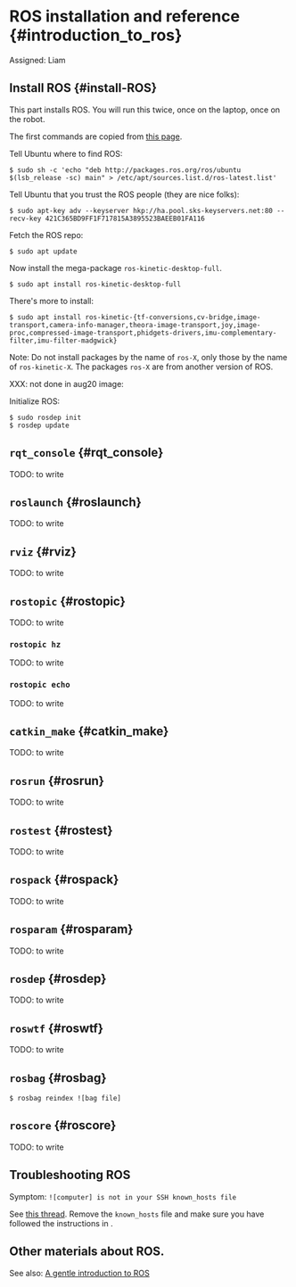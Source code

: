 # ROS installation and reference {#introduction_to_ros}

Assigned: Liam


## Install ROS {#install-ROS}

This part installs ROS. You will run this twice, once on the laptop, once on the robot.

The first commands are copied from [this page][ros-ubuntu].

[ros-ubuntu]: http://wiki.ros.org/kinetic/Installation/Ubuntu

Tell Ubuntu where to find ROS:

    $ sudo sh -c 'echo "deb http://packages.ros.org/ros/ubuntu $(lsb_release -sc) main" > /etc/apt/sources.list.d/ros-latest.list'

Tell Ubuntu that you trust the ROS people (they are nice folks):

    $ sudo apt-key adv --keyserver hkp://ha.pool.sks-keyservers.net:80 --recv-key 421C365BD9FF1F717815A3895523BAEEB01FA116

Fetch the ROS repo:

    $ sudo apt update

Now install the mega-package `ros-kinetic-desktop-full`.

    $ sudo apt install ros-kinetic-desktop-full

There's more to install:

    $ sudo apt install ros-kinetic-{tf-conversions,cv-bridge,image-transport,camera-info-manager,theora-image-transport,joy,image-proc,compressed-image-transport,phidgets-drivers,imu-complementary-filter,imu-filter-madgwick}

Note: Do not install packages by the name of `ros-X`, only those by
the name of `ros-kinetic-X`. The packages `ros-X` are from another version of ROS.

XXX: not done in aug20 image:

Initialize ROS:

    $ sudo rosdep init
    $ rosdep update


## `rqt_console` {#rqt_console}

TODO: to write


## `roslaunch` {#roslaunch}

TODO: to write

## `rviz` {#rviz}

TODO: to write

## `rostopic` {#rostopic}

TODO: to write

### `rostopic hz`

TODO: to write

### `rostopic echo`

TODO: to write

## `catkin_make` {#catkin_make}

TODO: to write

## `rosrun` {#rosrun}

TODO: to write

## `rostest` {#rostest}

TODO: to write

## `rospack` {#rospack}

TODO: to write

## `rosparam` {#rosparam}

TODO: to write

## `rosdep` {#rosdep}

TODO: to write

## `roswtf` {#roswtf}

TODO: to write

## `rosbag` {#rosbag}


    $ rosbag reindex ![bag file]

## `roscore` {#roscore}

TODO: to write
 

## Troubleshooting ROS

Symptom: `![computer] is not in your SSH known_hosts file`

See [this thread][known_host]. Remove the `known_hosts` file and make sure you
have followed the instructions in [](#ssh-local-configuration).

[known_host]: https://answers.ros.org/question/41446/a-is-not-in-your-ssh-known_hosts-file/


## Other materials about ROS.

See also: [A gentle introduction to ROS](https://cse.sc.edu/~jokane/agitr/)
